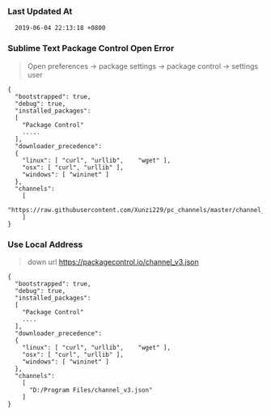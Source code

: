 ### Last Updated At ###
  ```
    2019-06-04 22:13:18 +0800
  ```
### Sublime Text Package Control Open Error ###
  > Open preferences -> package settings -> package control -> settings user
  ```
  {
    "bootstrapped": true,
    "debug": true,
    "installed_packages":
    [
      "Package Control"
      .....
    ],
    "downloader_precedence":
    {
      "linux": [ "curl", "urllib",    "wget" ],
      "osx": [ "curl", "urllib" ],
      "windows": [ "wininet" ]
    },
    "channels":
      [
        "https://raw.githubusercontent.com/Xunzi229/pc_channels/master/channel_v3.json"
      ]
  }

  ```

### Use Local Address ###

> down url
> https://packagecontrol.io/channel_v3.json

```
{
  "bootstrapped": true,
  "debug": true,
  "installed_packages":
  [
    "Package Control"
    ....
  ],
  "downloader_precedence":
  {
    "linux": [ "curl", "urllib",    "wget" ],
    "osx": [ "curl", "urllib" ],
    "windows": [ "wininet" ]
  },
  "channels":
    [
      "D:/Program Files/channel_v3.json"
    ]
}
```



